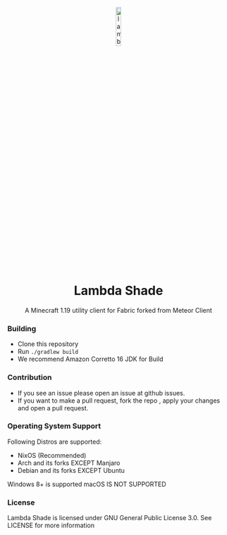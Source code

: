 <p align="center">
<img src="https://i.hizliresim.com/91rwjus.png" alt="lambdashade" width="15%"/>
</p>

<h1 align="center">Lambda Shade</h1>
<p align="center">
    A Minecraft 1.19 utility client for Fabric forked from Meteor Client
</p>

### Building
- Clone this repository
- Run `./gradlew build`
- We recommend Amazon Corretto 16 JDK for Build

### Contribution

- If you see an issue please open an issue at github issues.
- If you want to make a pull request, fork the repo , apply your changes and open a pull request.

### Operating System Support

Following Distros are supported:
- NixOS (Recommended)
- Arch and its forks EXCEPT Manjaro
- Debian and its forks EXCEPT Ubuntu

Windows 8+ is supported
macOS IS NOT SUPPORTED

### License

Lambda Shade is licensed under GNU General Public License 3.0. See LICENSE for more information
